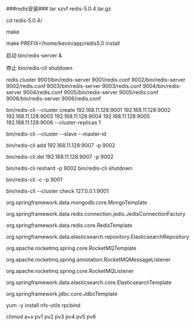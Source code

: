 ###redis安装###
tar xzvf redis-5.0.4.tar.gz

cd redis-5.0.4/

make


make PREFIX=/home/kevin/app/redis5.0 install

启动
bin/redis-server &

停止
bin/redis-cli shutdown


redis cluster
9001/bin/redis-server 9001/redis.conf
9002/bin/redis-server 9002/redis.conf
9003/bin/redis-server 9003/redis.conf
9004/bin/redis-server 9004/redis.conf
9005/bin/redis-server 9005/redis.conf
9006/bin/redis-server 9006/redis.conf


bin/redis-cli --cluster create 192.168.11.128:9001 192.168.11.128:9002 192.168.11.128:9003 192.168.11.128:9004 192.168.11.128:9005 192.168.11.128:9006 --cluster-replicas 1


bin/redis-cli --cluster --slave --master-id

bin/redis-cli add 192.168.11.128:9007 -p 9002

bin/redis-cli del 192.168.11.128:9007 -p 9002

bin/redis-cli reshard -p 9002
bin/redis-cli shutdown

bin/redis-cli -c -p 9001

bin/redis-cli --cluster check 127.0.0.1:9001



org.springframework.data.mongodb.core.MongoTemplate

org.springframework.data.redis.connection.jedis.JedisConnectionFactory

org.springframework.data.redis.core.RedisTemplate


org.springframework.data.elasticsearch.repository.ElasticsearchRepository

org.apache.rocketmq.spring.core.RocketMQTemplate

org.apache.rocketmq.spring.annotation.RocketMQMessageListener

org.apache.rocketmq.spring.core.RocketMQListener

org.springframework.data.elasticsearch.core.ElasticsearchTemplate

org.springframework.jdbc.core.JdbcTemplate


yum -y install nfs-utils rpcbind



chmod a+x pv1 pv2 pv3 pv4 pv5 pv6